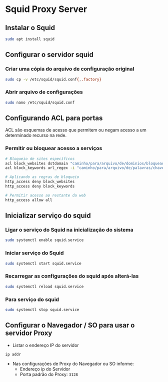 # Squid Proxy Server

## Instalar o Squid

```bash
sudo apt install squid
```

## Configurar o servidor squid

### Criar uma cópia do arquivo de configuração original

```bash
sudo cp -v /etc/squid/squid.conf{,.factory}
```

### Abrir arquivo de configurações

```bash
sudo nano /etc/squid/squid.conf
```

## Configurando ACL para portas

ACL são esquemas de acesso que permitem ou negam acesso a um determinado recurso na rede.

### Permitir ou bloquear acesso a serviços

```bash
# Bloqueio de sites específicos
acl block_websites dstdomain "caminho/para/arquivo/de/dominios/bloqueados"
acl block_keywords url_regex -i "caminho/para/arquivo/de/palavras/chave/bloqueadas"

# Aplicando as regras de bloqueio
http_access deny block_websites
http_access deny block_keywords

# Permitir acesso ao restante da web
http_access allow all
```

## Inicializar serviço do squid

### Ligar o serviço do Squid na inicialização do sistema

```bash
sudo systemctl enable squid.service
```

### Iniciar serviço do Squid

```bash
sudo systemctl start squid.service
```

### Recarregar as configurações do squid após alterá-las

```bash
sudo systemctl reload squid.service
```

### Para serviço do squid

```bash
sudo systemctl stop squid.service
```

## Configurar o Navegador / SO para usar o servidor Proxy

- Listar o endereço IP do servidor

```bash
ip addr
```

- Nas configurações de Proxy do Navegador ou SO informe:
    - Endereço ip do Servidor
    - Porta padrão do Proxy: `3128`